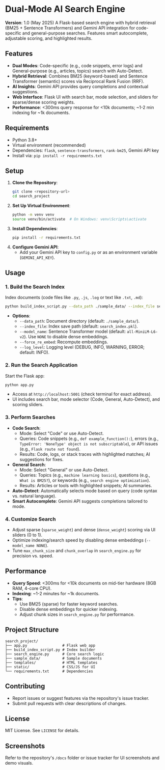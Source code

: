 # Dual-Mode AI Search Engine

**Version**: 1.0 (May 2025)
A Flask-based search engine with hybrid retrieval (BM25 + Sentence Transformers) and Gemini API integration for code-specific and general-purpose searches. Features smart autocomplete, adjustable scoring, and highlighted results.

## Features
- **Dual Modes**: Code-specific (e.g., code snippets, error logs) and General-purpose (e.g., articles, topics) search with Auto-Detect.
- **Hybrid Retrieval**: Combines BM25 (keyword-based) and Sentence Transformer (semantic) scores via Reciprocal Rank Fusion (RRF).
- **AI Insights**: Gemini API provides query completions and contextual suggestions.
- **Web Interface**: Flask UI with search bar, mode selection, and sliders for sparse/dense scoring weights.
- **Performance**: <300ms query response for <10k documents; ~1-2 min indexing for ~1k documents.


## Requirements
- Python 3.8+
- Virtual environment (recommended)
- Dependencies: `flask`, `sentence-transformers`, `rank-bm25`, Gemini API key
- Install via: `pip install -r requirements.txt`

## Setup
1. **Clone the Repository**:
   ```bash
   git clone <repository-url>
   cd search_project
   ```
2. **Set Up Virtual Environment**:
   ```bash
   python -m venv venv
   source venv/bin/activate  # On Windows: venv\Scripts\activate
   ```
3. **Install Dependencies**:
   ```bash
   pip install -r requirements.txt
   ```
4. **Configure Gemini API**:
   - Add your Gemini API key to `config.py` or as an environment variable (`GEMINI_API_KEY`).

## Usage
### 1. Build the Search Index
Index documents (code files like `.py`, `.js`, `.log` or text like `.txt`, `.md`):
```bash
python build_index_script.py --data_path ./sample_data/ --index_file search_index.pkl
```
- **Options**:
  - `--data_path`: Document directory (default: `./sample_data/`).
  - `--index_file`: Index save path (default: `search_index.pkl`).
  - `--model_name`: Sentence Transformer model (default: `all-MiniLM-L6-v2`). Use `NONE` to disable dense embeddings.
  - `--force_re_embed`: Recompute embeddings.
  - `--log_level`: Logging level (DEBUG, INFO, WARNING, ERROR; default: INFO).

### 2. Run the Search Application
Start the Flask app:
```bash
python app.py
```
- Access at `http://localhost:5001` (check terminal for exact address).
- UI includes search bar, mode selector (Code, General, Auto-Detect), and scoring sliders.

### 3. Perform Searches
- **Code Search**:
  - Mode: Select "Code" or use Auto-Detect.
  - Queries: Code snippets (e.g., `def example_function():`), errors (e.g., `TypeError: 'NoneType' object is not subscriptable`), or API issues (e.g., `Flask route not found`).
  - Results: Code, logs, or stack traces with highlighted matches; AI suggestions for fixes.
- **General Search**:
  - Mode: Select "General" or use Auto-Detect.
  - Queries: Topics (e.g., `machine learning basics`), questions (e.g., `What is BM25?`), or keywords (e.g., `search engine optimization`).
  - Results: Articles or tools with highlighted snippets; AI summaries.
- **Auto-Detect**: Automatically selects mode based on query (code syntax vs. natural language).
- **Smart Autocomplete**: Gemini API suggests completions tailored to mode.

### 4. Customize Search
- Adjust sparse (`sparse_weight`) and dense (`dense_weight`) scoring via UI sliders (0 to 1).
- Optimize indexing/search speed by disabling dense embeddings (`--model_name NONE`).
- Tune `max_chunk_size` and `chunk_overlap` in `search_engine.py` for precision vs. speed.

## Performance
- **Query Speed**: <300ms for <10k documents on mid-tier hardware (8GB RAM, 4-core CPU).
- **Indexing**: ~1-2 minutes for ~1k documents.
- **Tips**:
  - Use BM25 (sparse) for faster keyword searches.
  - Disable dense embeddings for quicker indexing.
  - Adjust chunk sizes in `search_engine.py` for performance.

## Project Structure
```
search_project/
├── app.py                # Flask web app
├── build_index_script.py # Index builder
├── search_engine.py      # Core search logic
├── sample_data/          # Sample documents
├── templates/            # HTML templates
├── static/               # CSS/JS for UI
└── requirements.txt      # Dependencies
```

## Contributing
- Report issues or suggest features via the repository's issue tracker.
- Submit pull requests with clear descriptions of changes.

## License
MIT License. See `LICENSE` for details.

## Screenshots
Refer to the repository's `/docs` folder or issue tracker for UI screenshots and demo visuals.
